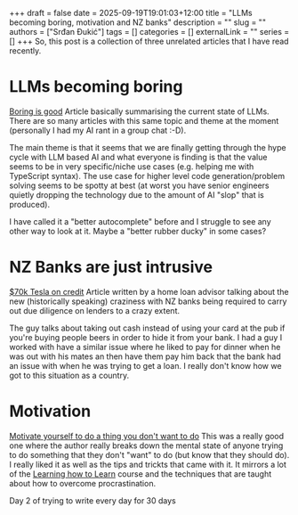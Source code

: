 +++ 
draft = false
date = 2025-09-19T19:01:03+12:00
title = "LLMs becoming boring, motivation and NZ banks"
description = ""
slug = ""
authors = ["Srđan Đukić"]
tags = []
categories = []
externalLink = ""
series = []
+++
So, this post is a collection of three unrelated articles that I have read recently.

# LLMs becoming boring

[Boring is good](https://jenson.org/boring/) Article basically summarising the current state of LLMs. There are so many
articles with this same topic and theme at the moment (personally I had my AI rant in a group chat :-D).

The main theme is that it seems that we are finally getting through the hype cycle with LLM based AI and what everyone
is finding is that the value seems to be in very specific/niche use cases (e.g. helping me with TypeScript syntax). The
use case for higher level code generation/problem solving seems to be spotty at best (at worst you have senior engineers
quietly dropping the technology due to the amount of AI "slop" that is produced).

I have called it a "better autocomplete" before and I struggle to see any other way to look at it. Maybe a "better
rubber ducky" in some cases?

# NZ Banks are just intrusive

[$70k Tesla on
credit](https://www.oneroof.co.nz/news/a-70-000-tesla-on-credit-the-embarrassing-habits-killing-home-loan-applications-48187)
Article written by a home loan advisor talking about the new (historically speaking) craziness with NZ banks being
required to carry out due diligence on lenders to a crazy extent.

The guy talks about taking out cash instead of using your card at the pub if you're buying people beers in order to hide
it from your bank. I had a guy I worked with have a similar issue where he liked to pay for dinner when he was out with
his mates an then have them pay him back that the bank had an issue with when he was trying to get a loan. I really don't
know how we got to this situation as a country. 

# Motivation

[Motivate yourself to do a thing you don't want to
do](https://ashleyjanssen.com/how-to-motivate-yourself-to-do-a-thing-you-dont-want-to-do/) This was a really good one
where the author really breaks down the mental state of anyone trying to do something that they don't "want" to do (but
know that they should do). I really liked it as well as the tips and trickts that came with it. It mirrors a lot of the
[Learning how to Learn](https://www.coursera.org/learn/learning-how-to-learn) course and the techniques that are taught
about how to overcome procrastination.

Day 2 of trying to write every day for 30 days

